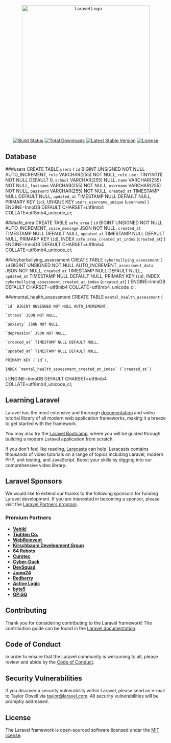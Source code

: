 <p align="center"><a href="https://laravel.com" target="_blank"><img src="https://raw.githubusercontent.com/laravel/art/master/logo-lockup/5%20SVG/2%20CMYK/1%20Full%20Color/laravel-logolockup-cmyk-red.svg" width="400" alt="Laravel Logo"></a></p>

<p align="center">
<a href="https://github.com/laravel/framework/actions"><img src="https://github.com/laravel/framework/workflows/tests/badge.svg" alt="Build Status"></a>
<a href="https://packagist.org/packages/laravel/framework"><img src="https://img.shields.io/packagist/dt/laravel/framework" alt="Total Downloads"></a>
<a href="https://packagist.org/packages/laravel/framework"><img src="https://img.shields.io/packagist/v/laravel/framework" alt="Latest Stable Version"></a>
<a href="https://packagist.org/packages/laravel/framework"><img src="https://img.shields.io/packagist/l/laravel/framework" alt="License"></a>
</p>

## Database

###users
CREATE TABLE `users` (
    `id` BIGINT UNSIGNED NOT NULL AUTO_INCREMENT,
    `role` VARCHAR(255) NOT NULL,
    `role_user` TINYINT(1) NOT NULL DEFAULT 0,
    `school` VARCHAR(255) NULL,
    `name` VARCHAR(255) NOT NULL,
    `lastname` VARCHAR(255) NOT NULL,
    `username` VARCHAR(255) NOT NULL,
    `password` VARCHAR(255) NOT NULL,
    `created_at` TIMESTAMP NULL DEFAULT NULL,
    `updated_at` TIMESTAMP NULL DEFAULT NULL,
    PRIMARY KEY (`id`),
    UNIQUE KEY `users_username_unique` (`username`)
) ENGINE=InnoDB DEFAULT CHARSET=utf8mb4 COLLATE=utf8mb4_unicode_ci;


###safe_area
CREATE TABLE `safe_area` (
    `id` BIGINT UNSIGNED NOT NULL AUTO_INCREMENT,
    `voice_message` JSON NOT NULL,
    `created_at` TIMESTAMP NULL DEFAULT NULL,
    `updated_at` TIMESTAMP NULL DEFAULT NULL,
    PRIMARY KEY (`id`),
    INDEX `safe_area_created_at_index` (`created_at`)
) ENGINE=InnoDB DEFAULT CHARSET=utf8mb4 COLLATE=utf8mb4_unicode_ci;


###cyberbullying_assessment
CREATE TABLE `cyberbullying_assessment` (
    `id` BIGINT UNSIGNED NOT NULL AUTO_INCREMENT,
    `assessment_data` JSON NOT NULL,
    `created_at` TIMESTAMP NULL DEFAULT NULL,
    `updated_at` TIMESTAMP NULL DEFAULT NULL,
    PRIMARY KEY (`id`),
    INDEX `cyberbullying_assessment_created_at_index` (`created_at`)
) ENGINE=InnoDB DEFAULT CHARSET=utf8mb4 COLLATE=utf8mb4_unicode_ci;


###mental_health_assessment
CREATE TABLE `mental_health_assessment` (

    `id` BIGINT UNSIGNED NOT NULL AUTO_INCREMENT,
    
    `stress` JSON NOT NULL,
    
    `anxiety` JSON NOT NULL,
    
    `depression` JSON NOT NULL,
    
    `created_at` TIMESTAMP NULL DEFAULT NULL,
    
    `updated_at` TIMESTAMP NULL DEFAULT NULL,
    
    PRIMARY KEY (`id`),
    
    INDEX `mental_health_assessment_created_at_index` (`created_at`)
    
) ENGINE=InnoDB DEFAULT CHARSET=utf8mb4 COLLATE=utf8mb4_unicode_ci;


## Learning Laravel

Laravel has the most extensive and thorough [documentation](https://laravel.com/docs) and video tutorial library of all modern web application frameworks, making it a breeze to get started with the framework.

You may also try the [Laravel Bootcamp](https://bootcamp.laravel.com), where you will be guided through building a modern Laravel application from scratch.

If you don't feel like reading, [Laracasts](https://laracasts.com) can help. Laracasts contains thousands of video tutorials on a range of topics including Laravel, modern PHP, unit testing, and JavaScript. Boost your skills by digging into our comprehensive video library.

## Laravel Sponsors

We would like to extend our thanks to the following sponsors for funding Laravel development. If you are interested in becoming a sponsor, please visit the [Laravel Partners program](https://partners.laravel.com).

### Premium Partners

- **[Vehikl](https://vehikl.com/)**
- **[Tighten Co.](https://tighten.co)**
- **[WebReinvent](https://webreinvent.com/)**
- **[Kirschbaum Development Group](https://kirschbaumdevelopment.com)**
- **[64 Robots](https://64robots.com)**
- **[Curotec](https://www.curotec.com/services/technologies/laravel/)**
- **[Cyber-Duck](https://cyber-duck.co.uk)**
- **[DevSquad](https://devsquad.com/hire-laravel-developers)**
- **[Jump24](https://jump24.co.uk)**
- **[Redberry](https://redberry.international/laravel/)**
- **[Active Logic](https://activelogic.com)**
- **[byte5](https://byte5.de)**
- **[OP.GG](https://op.gg)**

## Contributing

Thank you for considering contributing to the Laravel framework! The contribution guide can be found in the [Laravel documentation](https://laravel.com/docs/contributions).

## Code of Conduct

In order to ensure that the Laravel community is welcoming to all, please review and abide by the [Code of Conduct](https://laravel.com/docs/contributions#code-of-conduct).

## Security Vulnerabilities

If you discover a security vulnerability within Laravel, please send an e-mail to Taylor Otwell via [taylor@laravel.com](mailto:taylor@laravel.com). All security vulnerabilities will be promptly addressed.

## License

The Laravel framework is open-sourced software licensed under the [MIT license](https://opensource.org/licenses/MIT).
